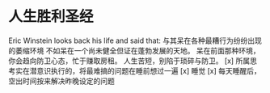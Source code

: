 # 人生胜利圣经
 Eric Winstein looks back his life and said that: 与其呆在各种最糟行为纷纷出现的萎缩环境
 不如呆在一个尚未健全但证在蓬勃发展的天地。 呆在前面那种环境，你会趋向防卫心态，忙于赚取房租。
 人生苦短，别陷于琐碎与防卫。
 [x] 所属思考实在潜意识执行的，将最难搞的问题在睡前想过一遍
 [x] 睡觉
 [x] 每天睡醒后，空出时间按来解决昨晚设定的问题
